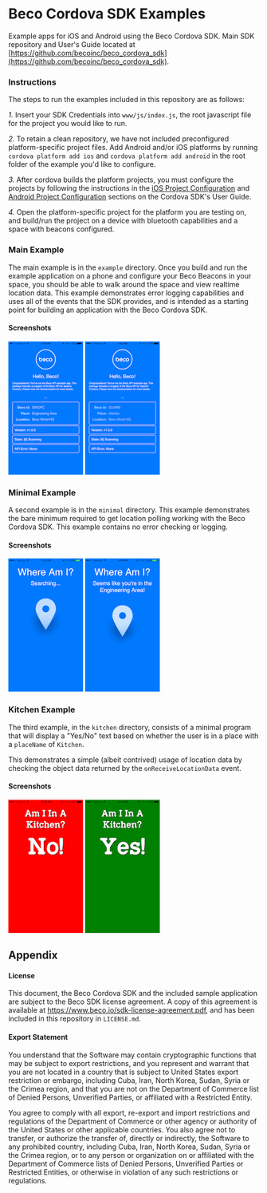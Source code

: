 # Beco Cordova SDK Examples
Example apps for iOS and Android using the Beco Cordova SDK. Main SDK repository and User's Guide located at [https://github.com/becoinc/beco_cordova_sdk](https://github.com/becoinc/beco_cordova_sdk).

### Instructions
The steps to run the examples included in this repository are as follows:

*1.* Insert your SDK Credentials into `www/js/index.js`, the root javascript file for the project you would like to run.

*2.* To retain a clean repository, we have not included preconfigured platform-specific project files. Add Android and/or iOS platforms by running `cordova platform add ios` and `cordova platform add android` in the root folder of the example you'd like to configure.

*3.* After cordova builds the platform projects, you must configure the projects by following the instructions in the [iOS Project Configuration](https://github.com/becoinc/beco_cordova_sdk#ios-project-configuration) and [Android Project Configuration](https://github.com/becoinc/beco_cordova_sdk#android-project-configuration) sections on the Cordova SDK's User Guide.

*4.* Open the platform-specific project for the platform you are testing on, and build/run the project on a device with bluetooth capabilities and a space with beacons configured.

### Main Example
The main example is in the `example` directory.
Once you build and run the example application on a phone and configure your Beco Beacons in your space, you should be able to walk around the space and view realtime location data. This example demonstrates error logging capabilities and uses all of the events that the SDK provides, and is intended as a starting point for building an application with the Beco Cordova SDK.

#### Screenshots
![Screenshot 1](https://raw.githubusercontent.com/becoinc/beco_cordova_examples/master/readme-images/screenshot-1.PNG) ![Screenshot 2](https://raw.githubusercontent.com/becoinc/beco_cordova_examples/master/readme-images/screenshot-2.PNG)

### Minimal Example
A second example is in the `minimal` directory. This example demonstrates the bare minimum required to get location polling working with the Beco Cordova SDK. This example contains no error checking or logging.

#### Screenshots
![Screenshot 5](https://raw.githubusercontent.com/becoinc/beco_cordova_examples/master/readme-images/screenshot-5.PNG) ![Screenshot 6](https://raw.githubusercontent.com/becoinc/beco_cordova_examples/master/readme-images/screenshot-6.PNG)

### Kitchen Example
The third example, in the `kitchen` directory, consists of a minimal program that will display a "Yes/No" text based on whether the user is in a place with a `placeName` of `Kitchen`.

This demonstrates a simple (albeit contrived) usage of location data by checking the object data returned by the `onReceiveLocationData` event.

#### Screenshots

![Screenshot 3](https://raw.githubusercontent.com/becoinc/beco_cordova_examples/master/readme-images/screenshot-3.PNG) ![Screenshot 4](https://raw.githubusercontent.com/becoinc/beco_cordova_examples/master/readme-images/screenshot-4.PNG)

## Appendix
#### License

This document, the Beco Cordova SDK and the included sample application are subject to the Beco SDK license agreement. A copy of this agreement is available at https://www.beco.io/sdk-license-agreement.pdf, and has been included in this repository in `LICENSE.md`.

#### Export Statement
You understand that the Software may contain cryptographic functions that may be subject to export restrictions, and you represent and warrant that you are not located in a country that is subject to United States export restriction or embargo, including Cuba, Iran, North Korea, Sudan, Syria or the Crimea region, and that you are not on the Department of Commerce list of Denied Persons, Unverified Parties, or affiliated with a Restricted Entity.

You agree to comply with all export, re-export and import restrictions and regulations of the Department of Commerce or other agency or authority of the United States or other applicable countries. You also agree not to transfer, or authorize the transfer of, directly or indirectly, the Software to any prohibited country, including Cuba, Iran, North Korea, Sudan, Syria or the Crimea region, or to any person or organization on or affiliated with the Department of
Commerce lists of Denied Persons, Unverified Parties or Restricted Entities, or otherwise in violation of any such restrictions or regulations.
